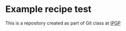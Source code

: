 # Example recipe test

This is a repository created as part of Git class at [IPGP](https://www.ipgp.fr)
